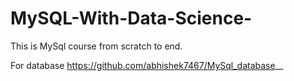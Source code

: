 # MySQL-With-Data-Science-
This is MySql course from scratch to end.

For database
https://github.com/abhishek7467/MySql_database__
